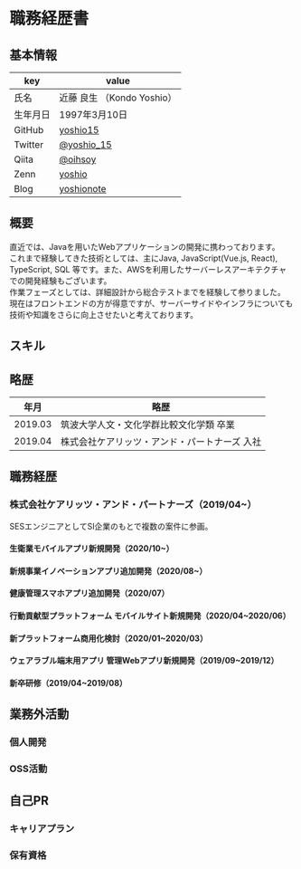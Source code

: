 # 職務経歴書
## 基本情報
|key|value|
|---|---|
|氏名|近藤 良生 （Kondo Yoshio）|
|生年月日|1997年3月10日|
|GitHub|[yoshio15](https://github.com/yoshio15)|
|Twitter|[@yoshio_15](https://twitter.com/yoshio_15)|
|Qiita|[@oihsoy](https://qiita.com/oihsoy)|
|Zenn|[yoshio](https://zenn.dev/yoshio)|
|Blog|[yoshionote](https://yoshionote.com/)|

## 概要
直近では、Javaを用いたWebアプリケーションの開発に携わっております。  
これまで経験してきた技術としては、主にJava, JavaScript(Vue.js, React), TypeScript, SQL 等です。また、AWSを利用したサーバーレスアーキテクチャでの開発経験もございます。  
作業フェーズとしては、詳細設計から総合テストまでを経験して参りました。  
現在はフロントエンドの方が得意ですが、サーバーサイドやインフラについても技術や知識をさらに向上させたいと考えております。  

## スキル

## 略歴
|年月|略歴|
|---|---|
|2019.03|筑波大学人文・文化学群比較文化学類 卒業|
|2019.04|株式会社ケアリッツ・アンド・パートナーズ 入社|

## 職務経歴
### 株式会社ケアリッツ・アンド・パートナーズ（2019/04~）
SESエンジニアとしてSI企業のもとで複数の案件に参画。
#### 生衛業モバイルアプリ新規開発（2020/10~）
#### 新規事業イノベーションアプリ追加開発（2020/08~）
#### 健康管理スマホアプリ追加開発（2020/07）
#### 行動貢献型プラットフォーム モバイルサイト新規開発（2020/04~2020/06）
#### 新プラットフォーム商用化検討（2020/01~2020/03）
#### ウェアラブル端末用アプリ 管理Webアプリ新規開発（2019/09~2019/12）
#### 新卒研修（2019/04~2019/08）

## 業務外活動
### 個人開発
### OSS活動

## 自己PR
### キャリアプラン
### 保有資格
